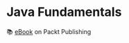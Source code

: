 # Java Fundamentals

:books: [eBook][ebook] on Packt Publishing

[ebook]: https://www.packtpub.com/product/java-fundamentals/9781789801736

